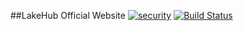 ##LakeHub Official Website
[![security](https://hakiri.io/github/sigu/official-site/master.svg)](https://hakiri.io/github/sigu/official-site/master)
[![Build Status](https://travis-ci.org/lakehubdev/officialsite.svg?branch=master)](https://travis-ci.org/lakehubdev/officialsite)

